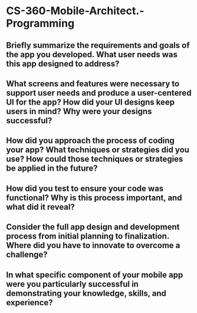 # CS-360-Mobile-Architect.-Programming

## Briefly summarize the requirements and goals of the app you developed. What user needs was this app designed to address?

## What screens and features were necessary to support user needs and produce a user-centered UI for the app? How did your UI designs keep users in mind? Why were your designs successful?

## How did you approach the process of coding your app? What techniques or strategies did you use? How could those techniques or strategies be applied in the future?

## How did you test to ensure your code was functional? Why is this process important, and what did it reveal?

## Consider the full app design and development process from initial planning to finalization. Where did you have to innovate to overcome a challenge?

## In what specific component of your mobile app were you particularly successful in demonstrating your knowledge, skills, and experience?
